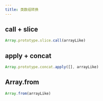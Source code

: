 ```yaml
---
title: 类数组转换
---
```


## call + slice

```js
Array.prototype.slice.call(arrayLike)
```

## apply + concat

```js
Array.prototype.concat.apply([], arrayLike)
```

## Array.from

```js
Array.from(arrayLike)
```
